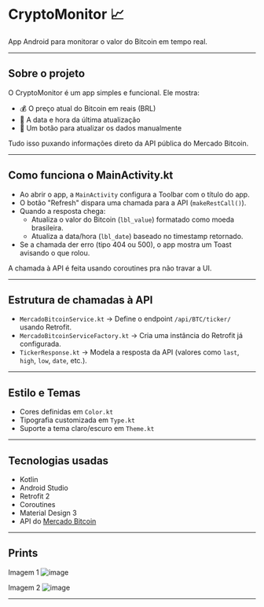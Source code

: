 # CryptoMonitor 📈

App Android para monitorar o valor do Bitcoin em tempo real.

---

## Sobre o projeto

O CryptoMonitor é um app simples e funcional. Ele mostra:

- 💰 O preço atual do Bitcoin em reais (BRL)
- 📅 A data e hora da última atualização
- 🔄 Um botão para atualizar os dados manualmente

Tudo isso puxando informações direto da API pública do Mercado Bitcoin.

---

## Como funciona o MainActivity.kt

- Ao abrir o app, a `MainActivity` configura a Toolbar com o título do app.
- O botão "Refresh" dispara uma chamada para a API (`makeRestCall()`).
- Quando a resposta chega:
  - Atualiza o valor do Bitcoin (`lbl_value`) formatado como moeda brasileira.
  - Atualiza a data/hora (`lbl_date`) baseado no timestamp retornado.
- Se a chamada der erro (tipo 404 ou 500), o app mostra um Toast avisando o que rolou.

A chamada à API é feita usando coroutines pra não travar a UI.

---

## Estrutura de chamadas à API

- `MercadoBitcoinService.kt` → Define o endpoint `/api/BTC/ticker/` usando Retrofit.
- `MercadoBitcoinServiceFactory.kt` → Cria uma instância do Retrofit já configurada.
- `TickerResponse.kt` → Modela a resposta da API (valores como `last`, `high`, `low`, `date`, etc.).

---

## Estilo e Temas

- Cores definidas em `Color.kt`
- Tipografia customizada em `Type.kt`
- Suporte a tema claro/escuro em `Theme.kt`

---

## Tecnologias usadas

- Kotlin
- Android Studio
- Retrofit 2
- Coroutines
- Material Design 3
- API do [Mercado Bitcoin](https://www.mercadobitcoin.com.br/)

---



## Prints

Imagem 1
![image](https://github.com/user-attachments/assets/0bf3a9b8-0e8d-4fcc-a68d-99bce38cd230)


Imagem 2
![image](https://github.com/user-attachments/assets/a83add36-3d53-42f0-b41e-3bef42c8e037)

---

